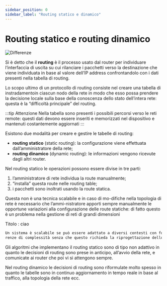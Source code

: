 ```yaml
---
sidebar_position: 0
sidebar_label: "Routing statico e dinamico"
---
```


# Routing statico e routing dinamico

![Differenze](/img/differences.jpg)


Si è detto che il **routing** è il processo usato dal router per individuare l’interfaccia di uscita su cui rilanciare i pacchetti verso la destinazione che viene individuata in base al valore dell’IP address confrontandolo con i dati presenti nella tabella di routing.

Lo scopo ultimo di un protocollo di routing consiste nel creare una tabella di instradamentoin ciascun nodo della rete in modo che esso possa prendere la decisione locale sulla base della conoscenza dello stato dell’intera rete: questa è la “difficoltà principale” del routing.

:::tip Attenzione
Nella tabella sono presenti i possibili percorsi verso le reti remote: questi dati devono essere inseriti e memorizzati nel dispositivo e mantenuti costantemente aggiornati
:::

Esistono due modalità per creare e gestire le tabelle di routing:

- **routing statico** (static routing): la configurazione viene effettuata dall’amministratore della rete;
- **routing dinamico** (dynamic routing): le informazioni vengono ricevute dagli altri router.

Nel routing statico le operazioni possono essere divise in tre parti:

1. l’amministratore di rete individua la route manualmente;
2. “installa” questa route nelle routing table;
3. i pacchetti sono inoltrati usando la route statica.

Questa non è una tecnica scalabile e in caso di mo-difiche nella topologia di rete è necessario che l’ammi-nistratore apporti sempre manualmente le opportune variazioni alla configurazione delle route statiche: di fatto questo è un problema nella gestione di reti di grandi dimensioni

Titolo
: ciao

```txt title="Sistema Scalabile"
Un sistema è scalabile se può essere adattato a diversi contesti con forti diffe
renze di complessità senza che questo richieda la riprogettazione dello stesso sistema
```

Gli algoritmi che implementano il routing statico sono di tipo non adattivo in quanto le decisioni di routing sono prese in anticipo, all’avvio della rete, e comunicate ai router che poi vi si attengono sempre.

Nel routing dinamico le decisioni di routing sono riformulate molto spesso in quanto le tabelle sono in continuo aggiornamento in tempo reale in base al traffico, alla topologia della rete ecc.